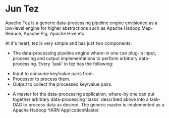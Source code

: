 <!--
  Licensed under the Apache License, Version 2.0 (the "License");
  you may not use this file except in compliance with the License.
  You may obtain a copy of the License at

    http://www.apache.org/licenses/LICENSE-2.0

  Unless required by applicable law or agreed to in writing, software
  distributed under the License is distributed on an "AS IS" BASIS,
  WITHOUT WARRANTIES OR CONDITIONS OF ANY KIND, either express or implied.
  See the License for the specific language governing permissions and
  limitations under the License. See accompanying LICENSE file.
-->

Jun Tez
==========

Apache Tez is a generic data-processing pipeline engine envisioned as a low-level engine for higher abstractions
such as Apache Hadoop Map-Reduce, Apache Pig, Apache Hive etc.

At it's heart, tez is very simple and has just two components:

*   The data-processing pipeline engine where-in one can plug-in input, processing and output implementations to 
    perform arbitrary data-processing. Every 'task' in tez has the following:
   -   Input to consume key/value pairs from.
   -   Processor to process them.
   -   Output to collect the processed key/value pairs.


*  A master for the data-processing application, where-by one can put together arbitrary data-processing 'tasks' 
   described above into a task-DAG to process data as desired. 
   The generic master is implemented as a Apache Hadoop YARN ApplicationMaster.
